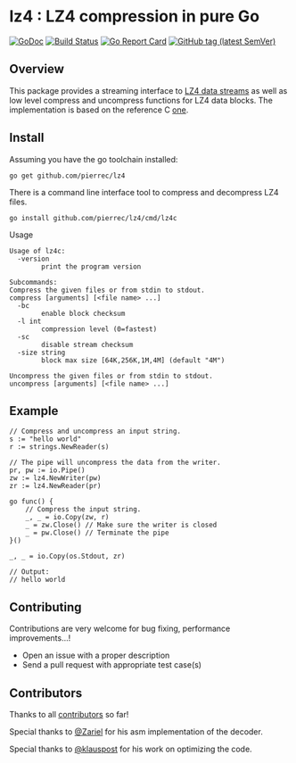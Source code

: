 # lz4 : LZ4 compression in pure Go

[![GoDoc](https://godoc.org/github.com/pierrec/lz4?status.svg)](https://godoc.org/github.com/pierrec/lz4)
[![Build Status](https://travis-ci.org/pierrec/lz4.svg?branch=master)](https://travis-ci.org/pierrec/lz4)
[![Go Report Card](https://goreportcard.com/badge/github.com/pierrec/lz4)](https://goreportcard.com/report/github.com/pierrec/lz4)
[![GitHub tag (latest SemVer)](https://img.shields.io/github/tag/pierrec/lz4.svg?style=social)](https://github.com/pierrec/lz4/tags)

## Overview

This package provides a streaming interface to
[LZ4 data streams](http://fastcompression.blogspot.fr/2013/04/lz4-streaming-format-final.html)
as well as low level compress and uncompress functions for LZ4 data blocks. The
implementation is based on the reference C [one](https://github.com/lz4/lz4).

## Install

Assuming you have the go toolchain installed:

```
go get github.com/pierrec/lz4
```

There is a command line interface tool to compress and decompress LZ4 files.

```
go install github.com/pierrec/lz4/cmd/lz4c
```

Usage

```
Usage of lz4c:
  -version
        print the program version

Subcommands:
Compress the given files or from stdin to stdout.
compress [arguments] [<file name> ...]
  -bc
        enable block checksum
  -l int
        compression level (0=fastest)
  -sc
        disable stream checksum
  -size string
        block max size [64K,256K,1M,4M] (default "4M")

Uncompress the given files or from stdin to stdout.
uncompress [arguments] [<file name> ...]

```

## Example

```
// Compress and uncompress an input string.
s := "hello world"
r := strings.NewReader(s)

// The pipe will uncompress the data from the writer.
pr, pw := io.Pipe()
zw := lz4.NewWriter(pw)
zr := lz4.NewReader(pr)

go func() {
	// Compress the input string.
	_, _ = io.Copy(zw, r)
	_ = zw.Close() // Make sure the writer is closed
	_ = pw.Close() // Terminate the pipe
}()

_, _ = io.Copy(os.Stdout, zr)

// Output:
// hello world
```

## Contributing

Contributions are very welcome for bug fixing, performance improvements...!

- Open an issue with a proper description
- Send a pull request with appropriate test case(s)

## Contributors

Thanks to all [contributors](https://github.com/pierrec/lz4/graphs/contributors)
so far!

Special thanks to [@Zariel](https://github.com/Zariel) for his asm
implementation of the decoder.

Special thanks to [@klauspost](https://github.com/klauspost) for his work on
optimizing the code.
